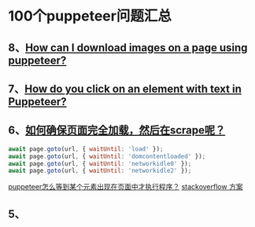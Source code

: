 # 100个puppeteer问题汇总
## 8、[How can I download images on a page using puppeteer?](https://stackoverflow.com/questions/52542149/how-can-i-download-images-on-a-page-using-puppeteer)
## 7、[How do you click on an element with text in Puppeteer?](https://stackoverflow.com/questions/47407791/how-do-you-click-on-an-element-with-text-in-puppeteer)
## 6、[如何确保页面完全加载，然后在scrape呢？](https://juejin.cn/post/6965000868030595103)
```javascript
await page.goto(url, { waitUntil: 'load' });
await page.goto(url, { waitUntil: 'domcontentloaded' });
await page.goto(url, { waitUntil: 'networkidle0' });
await page.goto(url, { waitUntil: 'networkidle2' });

```
[puppeteer怎么等到某个元素出现在页面中才执行程序？](https://blog.csdn.net/m0_58201165/article/details/128804967)
[stackoverflow 方案](https://stackoverflow.com/questions/52497252/puppeteer-wait-until-page-is-completely-loaded)
## 5、


